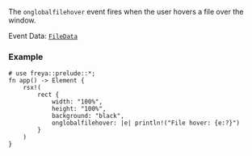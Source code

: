The `onglobalfilehover` event fires when the user hovers a file over the window.

Event Data: [`FileData`](crate::events::FileData)

### Example

```rust, no_run
# use freya::prelude::*;
fn app() -> Element {
    rsx!(
        rect {
            width: "100%",
            height: "100%",
            background: "black",
            onglobalfilehover: |e| println!("File hover: {e:?}")
        }
    )
}
```
